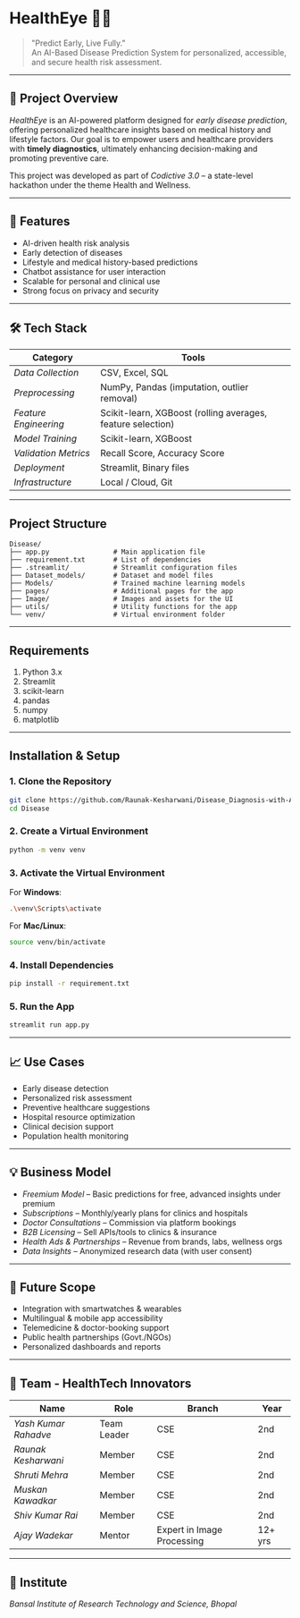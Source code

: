 # HealthEye 🧠💉

> "Predict Early, Live Fully."  
An AI-Based Disease Prediction System for personalized, accessible, and secure health risk assessment.

---

## 🚀 Project Overview

*HealthEye* is an AI-powered platform designed for *early disease prediction*, offering personalized healthcare insights based on medical history and lifestyle factors. Our goal is to empower users and healthcare providers with **timely diagnostics**, ultimately enhancing decision-making and promoting preventive care.

This project was developed as part of *Codictive 3.0* – a state-level hackathon under the theme Health and Wellness.

---

## 🧠 Features

- AI-driven health risk analysis
- Early detection of diseases
- Lifestyle and medical history-based predictions
- Chatbot assistance for user interaction
- Scalable for personal and clinical use
- Strong focus on privacy and security

---

## 🛠 Tech Stack

| Category             | Tools                                       |
|----------------------|---------------------------------------------|
| *Data Collection*    | CSV, Excel, SQL                            |
| *Preprocessing*      | NumPy, Pandas (imputation, outlier removal) |
| *Feature Engineering*| Scikit-learn, XGBoost (rolling averages, feature selection) |
| *Model Training*     | Scikit-learn, XGBoost                      |
| *Validation Metrics* | Recall Score, Accuracy Score               |
| *Deployment*         | Streamlit, Binary files                    |
| *Infrastructure*     | Local / Cloud, Git                 |

---

## Project Structure

```
Disease/
├── app.py                # Main application file
├── requirement.txt       # List of dependencies
├── .streamlit/           # Streamlit configuration files
├── Dataset_models/       # Dataset and model files
├── Models/               # Trained machine learning models
├── pages/                # Additional pages for the app
├── Image/                # Images and assets for the UI
├── utils/                # Utility functions for the app
└── venv/                 # Virtual environment folder
```

---

## Requirements

1. Python 3.x
2. Streamlit
3. scikit-learn
4. pandas
5. numpy
6. matplotlib

---

## Installation & Setup

### 1. Clone the Repository

```bash
git clone https://github.com/Raunak-Kesharwani/Disease_Diagnosis-with-AI.git
cd Disease
```

### 2. Create a Virtual Environment

```bash
python -m venv venv
```

### 3. Activate the Virtual Environment

For **Windows**:
```bash
.\venv\Scripts\activate
```

For **Mac/Linux**:
```bash
source venv/bin/activate
```

### 4. Install Dependencies

```bash
pip install -r requirement.txt
```

### 5. Run the App

```bash
streamlit run app.py
```

---

## 📈 Use Cases

- Early disease detection  
- Personalized risk assessment  
- Preventive healthcare suggestions  
- Hospital resource optimization  
- Clinical decision support  
- Population health monitoring  

---

## 💡 Business Model

- *Freemium Model* – Basic predictions for free, advanced insights under premium
- *Subscriptions* – Monthly/yearly plans for clinics and hospitals
- *Doctor Consultations* – Commission via platform bookings
- *B2B Licensing* – Sell APIs/tools to clinics & insurance
- *Health Ads & Partnerships* – Revenue from brands, labs, wellness orgs
- *Data Insights* – Anonymized research data (with user consent)

---

## 🔮 Future Scope

- Integration with smartwatches & wearables  
- Multilingual & mobile app accessibility  
- Telemedicine & doctor-booking support  
- Public health partnerships (Govt./NGOs)  
- Personalized dashboards and reports  

---

## 📍 Team - HealthTech Innovators

| Name               | Role       | Branch | Year |
|--------------------|------------|--------|------|
| *Yash Kumar Rahadve* | Team Leader | CSE    | 2nd  |
| *Raunak Kesharwani* | Member     | CSE    | 2nd  |
| *Shruti Mehra*      | Member     | CSE    | 2nd  |
| *Muskan Kawadkar*   | Member     | CSE    | 2nd  |
| *Shiv Kumar Rai*    | Member     | CSE    | 2nd  |
| *Ajay Wadekar*      | Mentor     | Expert in Image Processing | 12+ yrs |

---

## 🏫 Institute

*Bansal Institute of Research Technology and Science, Bhopal*
